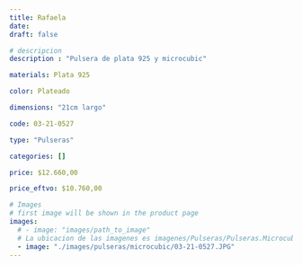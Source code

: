```yaml
---
title: Rafaela
date: 
draft: false

# descripcion
description : "Pulsera de plata 925 y microcubic"

materials: Plata 925

color: Plateado

dimensions: "21cm largo"

code: 03-21-0527

type: "Pulseras"

categories: []

price: $12.660,00

price_eftvo: $10.760,00

# Images
# first image will be shown in the product page
images:
  # - image: "images/path_to_image"
  # La ubicacion de las imagenes es imagenes/Pulseras/Pulseras.Microcubic/03-21-0527-rafaela
  - image: "./images/pulseras/microcubic/03-21-0527.JPG"
---
```

